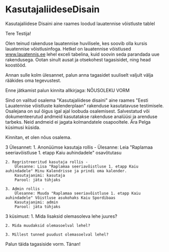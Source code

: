 # KasutajaliideseDisain
Kasutajaliidese Disaini aine raames loodud lauatennise võistluste tablel

Tere Testija!

Olen teinud rakenduse lauatennise huvilisele, kes soovib olla kursis lauatennise võistlusinfoga. Hetkel on lauatennise võistlused www.lauatennis.ee lehel exceli tabelina, kuid soovin seda parandada uue rakendusega. Ootan sinult ausat ja otsekohest tagasisidet, ning head koostööd.

Annan sulle kolm ülesannet, palun anna tagasidet suuliselt valjult välja rääkides oma tegevustest.

Enne jätkamist palun kinnita allkirjaga:
NÕUSOLEKU VORM

Sind on valitud osalema "Kasutajaliidese disaini" aine raames "Eesti Lauatennise võistluste kalenderplaan" rakenduse kasutatavuse testimisele.
Osalejana on sul õigus igal ajal loobuda osalemisest.
Salvestatud või dokumenteerutud andmeid kasutatakse rakenduse analüüsi ja arenduse tarbeks. Neid andmeid ei jagata kolmandatele osapooltele.
Ära Pelga küsimusi küsida.

Kinnitan, et olen nõus osalema.



3 Ülesannet:
	1. Anonüümse kasutaja rollis - 
		Ülesanne: Leia "Raplamaa seeriavõistluse 1. etapp Kaiu auhindadele" osavõtutasu

	2. Regristreeritud kasutaja rollis - 
		Ülesanne: Lisa "Raplamaa seeriavõistluse 1. etapp Kaiu auhindadele" Minu Kalendrisse ja prindi oma kalender.
		Kasutajanimi: kasutaja
		Parool: jäta tühjaks

	3. Admin rollis - 
		Ülesanne: Muuda "Raplamaa seeriavõistluse 1. etapp Kaiu auhindadele" Võistluse asukohaks Kaiu Spordibaas
		Kasutajanimi: admin
		Parool: jäta tühjaks


3 küsimust:
	1. Mida lisaksid olemasoleva lehe juures?

	2. Mida muudaksid olemasoelval lehel?

	3. Millest tunned puudust olemasoelval lehel?


Palun täida tagasiside vorm. Tänan!
